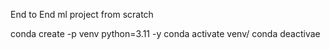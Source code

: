 End to End ml project from scratch

conda create -p venv python=3.11 -y
conda activate venv/
conda deactivae 
